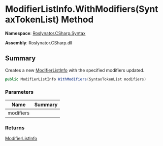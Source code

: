 # ModifierListInfo\.WithModifiers\(SyntaxTokenList\) Method

**Namespace**: [Roslynator.CSharp.Syntax](../../README.md)

**Assembly**: Roslynator\.CSharp\.dll

## Summary

Creates a new [ModifierListInfo](../README.md) with the specified modifiers updated\.

```csharp
public ModifierListInfo WithModifiers(SyntaxTokenList modifiers)
```

### Parameters

| Name | Summary |
| ---- | ------- |
| modifiers | |

### Returns

[ModifierListInfo](../README.md)

